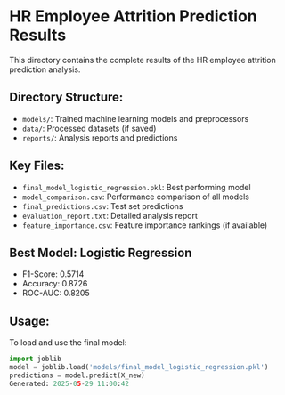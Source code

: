 
# HR Employee Attrition Prediction Results

This directory contains the complete results of the HR employee attrition prediction analysis.

## Directory Structure:
- `models/`: Trained machine learning models and preprocessors
- `data/`: Processed datasets (if saved)
- `reports/`: Analysis reports and predictions

## Key Files:
- `final_model_logistic_regression.pkl`: Best performing model
- `model_comparison.csv`: Performance comparison of all models
- `final_predictions.csv`: Test set predictions
- `evaluation_report.txt`: Detailed analysis report
- `feature_importance.csv`: Feature importance rankings (if available)

## Best Model: Logistic Regression
- F1-Score: 0.5714
- Accuracy: 0.8726
- ROC-AUC: 0.8205

## Usage:
To load and use the final model:
```python
import joblib
model = joblib.load('models/final_model_logistic_regression.pkl')
predictions = model.predict(X_new)
Generated: 2025-05-29 11:00:42
